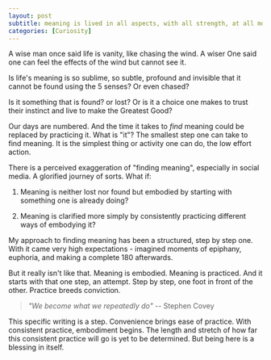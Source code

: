 ```yaml
---
layout: post
subtitle: meaning is lived in all aspects, with all strength, at all moments
categories: [Curiosity]
---
```

A wise man once said life is vanity, like chasing the wind. A wiser One said one can feel the effects of the wind but cannot see it.

Is life's meaning is so sublime, so subtle, profound and invisible that it cannot be found using the 5 senses? Or even chased?

Is it something that is found? or lost? Or is it a choice one makes to trust their instinct and live to make the Greatest Good?

Our days are numbered. And the time it takes to *find* meaning could be replaced by practicing it. What is "it"? The smallest step one can take to find meaning. It is the simplest thing or activity one can do, the low effort action.

There is a perceived exaggeration of "finding meaning", especially in social media. A glorified journey of sorts. What if:

1. Meaning is neither lost nor found but embodied by starting with something one is already doing?

2. Meaning is clarified more simply by consistently practicing different ways of embodying it?

My approach to finding meaning has been a structured, step by step one. With it came very high expectations - imagined moments of epiphany, euphoria, and making a complete 180 afterwards.

But it really isn't like that. Meaning is embodied. Meaning is practiced. And it starts with that one step, an attempt. Step by step, one foot in front of the other. Practice breeds conviction.

> _"We become what we repeatedly do"_ -- Stephen Covey

This specific writing is a step. Convenience brings ease of practice. With consistent practice, embodiment begins. The length and stretch of how far this consistent practice will go is yet to be determined. But being here is a blessing in itself.
